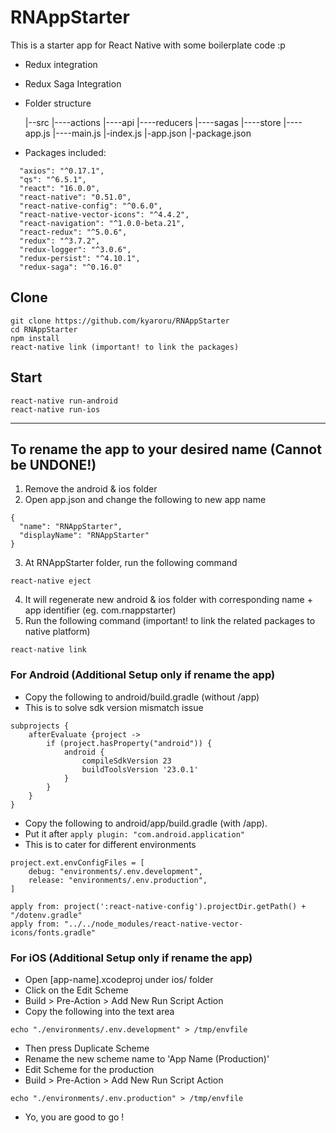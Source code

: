 # RNAppStarter
This is a starter app for React Native with some boilerplate code :p
- Redux integration
- Redux Saga Integration
- Folder structure

  |--src
  |----actions
  |----api
  |----reducers
  |----sagas
  |----store
  |----app.js
  |----main.js
  |-index.js
  |-app.json
  |-package.json

- Packages included:
```
  "axios": "^0.17.1",
  "qs": "^6.5.1",
  "react": "16.0.0",
  "react-native": "0.51.0",
  "react-native-config": "^0.6.0",
  "react-native-vector-icons": "^4.4.2",
  "react-navigation": "^1.0.0-beta.21",
  "react-redux": "^5.0.6",
  "redux": "^3.7.2",
  "redux-logger": "^3.0.6",
  "redux-persist": "^4.10.1",
  "redux-saga": "^0.16.0"
```

## Clone
```
git clone https://github.com/kyaroru/RNAppStarter
cd RNAppStarter
npm install
react-native link (important! to link the packages)
```

## Start
```
react-native run-android
react-native run-ios
```

---

## To rename the app to your desired name (Cannot be UNDONE!)
1. Remove the android & ios folder
2. Open app.json and change the following to new app name
```
{
  "name": "RNAppStarter",
  "displayName": "RNAppStarter"
}
```
3. At RNAppStarter folder, run the following command
```
react-native eject
```
4. It will regenerate new android & ios folder with corresponding name + app identifier (eg. com.rnappstarter)
5. Run the following command (important! to link the related packages to native platform)
```
react-native link
```

### For Android (Additional Setup only if rename the app)
- Copy the following to android/build.gradle (without /app)
- This is to solve sdk version mismatch issue
```
subprojects {
    afterEvaluate {project ->
        if (project.hasProperty("android")) {
            android {
                compileSdkVersion 23
                buildToolsVersion '23.0.1'
            }
        }
    }
}
```

- Copy the following to android/app/build.gradle (with /app).
- Put it after `apply plugin: "com.android.application"`
- This is to cater for different environments
```
project.ext.envConfigFiles = [
    debug: "environments/.env.development",
    release: "environments/.env.production",
]

apply from: project(':react-native-config').projectDir.getPath() + "/dotenv.gradle"
apply from: "../../node_modules/react-native-vector-icons/fonts.gradle"
```

### For iOS (Additional Setup only if rename the app)
- Open [app-name].xcodeproj under ios/ folder
- Click on the Edit Scheme
- Build > Pre-Action > Add New Run Script Action
- Copy the following into the text area
```
echo "./environments/.env.development" > /tmp/envfile
```
- Then press Duplicate Scheme
- Rename the new scheme name to 'App Name (Production)'
- Edit Scheme for the production
- Build > Pre-Action > Add New Run Script Action
```
echo "./environments/.env.production" > /tmp/envfile
```
- Yo, you are good to go !